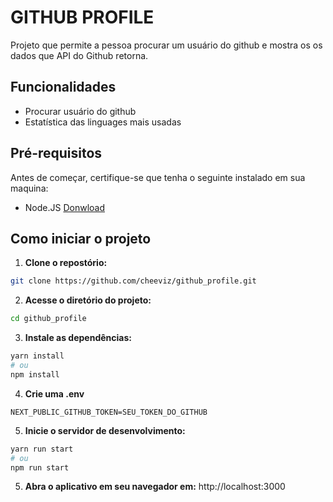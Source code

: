 # GITHUB PROFILE

Projeto que permite a pessoa procurar um usuário do github e mostra os os dados que API do Github retorna.

## Funcionalidades

- Procurar usuário do github
- Estatística das linguages mais usadas

## Pré-requisitos

Antes de começar, certifique-se que tenha o seguinte instalado em sua maquina:

- Node.JS [Donwload](http://nodejs.org)

## Como iniciar o projeto

1. **Clone o repostório:**

```bash
git clone https://github.com/cheeviz/github_profile.git
```

2. **Acesse o diretório do projeto:**

```bash
cd github_profile
```

3. **Instale as dependências:**

```bash
yarn install
# ou
npm install
```

4. **Crie uma .env**
```env
NEXT_PUBLIC_GITHUB_TOKEN=SEU_TOKEN_DO_GITHUB
```

5. **Inicie o servidor de desenvolvimento:**

```bash
yarn run start
# ou
npm run start
```

5. **Abra o aplicativo em seu navegador em:** http://localhost:3000
